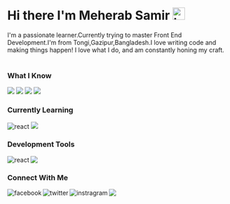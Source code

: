 # Hi there I'm Meherab Samir <img src="https://user-images.githubusercontent.com/1303154/88677602-1635ba80-d120-11ea-84d8-d263ba5fc3c0.gif" width="28px" alt="hi"> 
I'm a passionate learner.Currently trying to master Front End Development.I'm from Tongi,Gazipur,Bangladesh.I love writing code and making things happen! I love what I do, and am constantly honing my craft.
<br>
<br>

### What I Know
<img src="https://img.shields.io/badge/HTML5-E34F26?style=for-the-badge&logo=html5&logoColor=white"> <img src="https://img.shields.io/badge/CSS3-1572B6?style=for-the-badge&logo=css3&logoColor=white"> <img src="https://img.shields.io/badge/Sass-CC6699?style=for-the-badge&logo=sass&logoColor=white"> <img src="https://img.shields.io/badge/JavaScript-F7DF1E?style=for-the-badge&logo=javascript&logoColor=black">

### Currently Learning
<img alt="react" src="https://img.shields.io/badge/react%20-%2320232a.svg?&style=for-the-badge&logo=react&logoColor=%2361DAFB" />  <img src="https://img.shields.io/badge/Tailwind_CSS-38B2AC?style=for-the-badge&logo=tailwind-css&logoColor=white">


### Development Tools

<img align="left" alt="react" src="https://img.shields.io/badge/Ubuntu-E95420?style=for-the-badge&logo=ubuntu&logoColor=white" />
<img src="https://img.shields.io/badge/Netlify-00C7B7?style=for-the-badge&logo=netlify&logoColor=white">
<br>

### Connect With Me

[<img align="left" alt="facebook" src="https://img.shields.io/badge/facebook-%231877F2.svg?&style=for-the-badge&logo=facebook&logoColor=white" />](https://www.facebook.com/mohammadsamir.meherab)
[<img align="left" alt="twitter" src="https://img.shields.io/badge/twitter-%231DA1F2.svg?&style=for-the-badge&logo=twitter&logoColor=white" />](https://twitter.com/MeherabSamir)
[<img align="left" alt="instragram" src="https://img.shields.io/badge/Instagram-E4405F?style=for-the-badge&logo=instagram&logoColor=white" />](https://instagram.com/meherab_samir/)
[![](https://img.shields.io/badge/Gmail-D14836?style=for-the-badge&logo=gmail&logoColor=white)](mailto:meherabsamir.me@gmail.com)
